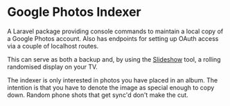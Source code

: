 # Google Photos Indexer

A Laravel package providing console commands to maintain a local copy of a Google Photos account.
Also has endpoints for setting up OAuth access via a couple of localhost routes.

This can serve as both a backup and, by using the [Slideshow](https://github.com/dmlogic/photo-slideshow) tool, a rolling randomised display on your TV.

The indexer is only interested in photos you have placed in an album. The intention is that you have to denote the image as special enough to copy down. Random phone shots that get sync'd don't make the cut.

